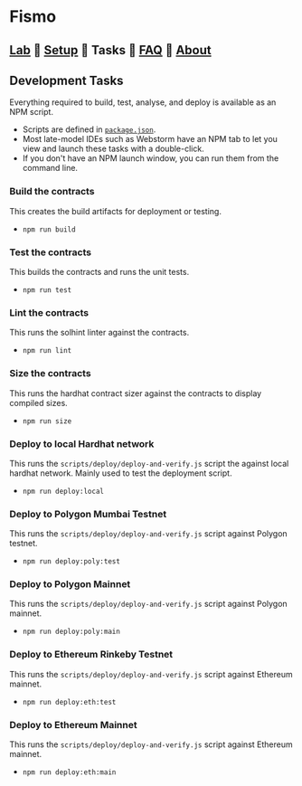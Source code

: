 # Fismo
## [Lab](../README.md) 🧪 [Setup](setup.md) 🧪 Tasks 🧪 [FAQ](faq.md) 🧪 [About](about.md)

## Development Tasks
Everything required to build, test, analyse, and deploy is available as an NPM script.
* Scripts are defined in [`package.json`](../package.json).
* Most late-model IDEs such as Webstorm have an NPM tab to let you view and launch these
tasks with a double-click.
* If you don't have an NPM launch window, you can run them from the command line.

### Build the contracts
This creates the build artifacts for deployment or testing.

* ```npm run build```

### Test the contracts
This builds the contracts and runs the unit tests.

* ```npm run test```

### Lint the contracts
This runs the solhint linter against the contracts.

* ```npm run lint```

### Size the contracts
This runs the hardhat contract sizer against the contracts to display compiled sizes.

* ```npm run size```

### Deploy to local Hardhat network
This runs the `scripts/deploy/deploy-and-verify.js` script the against local hardhat network.
Mainly used to test the deployment script.

* ```npm run deploy:local```

### Deploy to Polygon Mumbai Testnet
This runs the `scripts/deploy/deploy-and-verify.js` script against Polygon testnet.

* ```npm run deploy:poly:test```

### Deploy to Polygon Mainnet
This runs the `scripts/deploy/deploy-and-verify.js` script against Polygon mainnet.

* ```npm run deploy:poly:main```

### Deploy to Ethereum Rinkeby Testnet
This runs the `scripts/deploy/deploy-and-verify.js` script against Ethereum mainnet.

* ```npm run deploy:eth:test```

### Deploy to Ethereum Mainnet
This runs the `scripts/deploy/deploy-and-verify.js` script against Ethereum mainnet.

* ```npm run deploy:eth:main```

